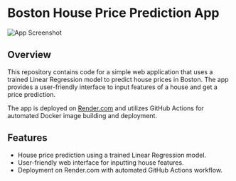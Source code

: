 # Boston House Price Prediction App

![App Screenshot](screenshot.png)

## Overview

This repository contains code for a simple web application that uses a trained Linear Regression model to predict house prices in Boston. The app provides a user-friendly interface to input features of a house and get a price prediction.

The app is deployed on [Render.com](https://render.com/) and utilizes GitHub Actions for automated Docker image building and deployment.

## Features

- House price prediction using a trained Linear Regression model.
- User-friendly web interface for inputting house features.
- Deployment on Render.com with automated GitHub Actions workflow.
